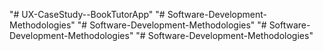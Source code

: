 "# UX-CaseStudy--BookTutorApp" 
"# Software-Development-Methodologies" 
"# Software-Development-Methodologies" 
"# Software-Development-Methodologies" 
"# Software-Development-Methodologies" 
